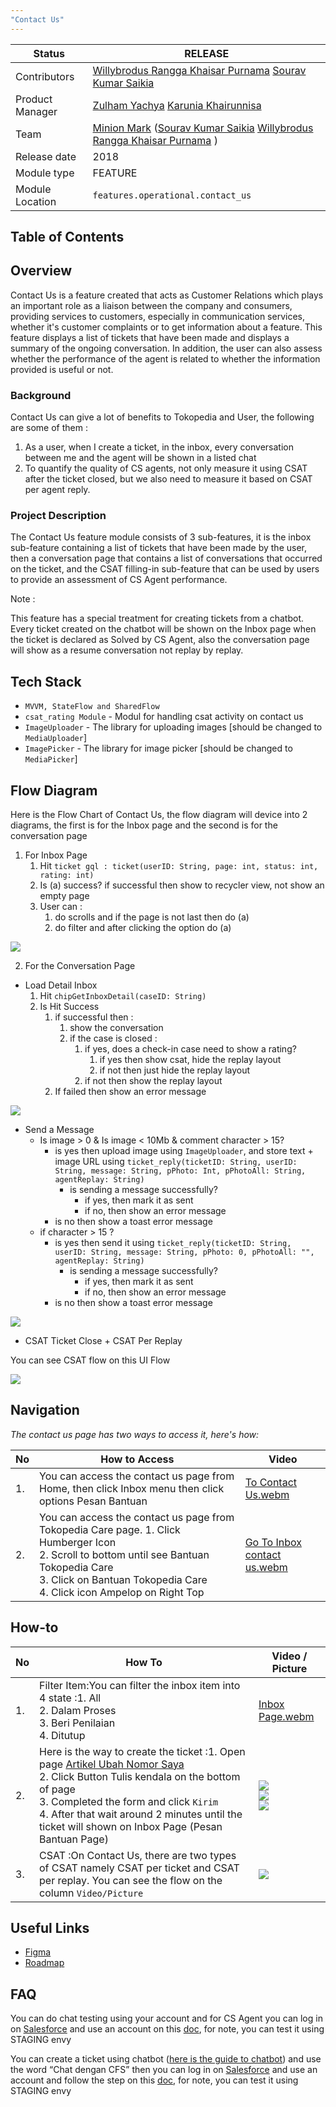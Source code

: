 ```yaml
---
"Contact Us"
---
```



| **Status** | <!--start status:GREEN-->RELEASE<!--end status-->  |
| --- | --- |
| Contributors | [Willybrodus Rangga Khaisar Purnama](https://tokopedia.atlassian.net/wiki/people/62cb5c393d382dfc9c5f11d2?ref=confluence) [Sourav Kumar Saikia](https://tokopedia.atlassian.net/wiki/people/61654e3cc669a60069d09903?ref=confluence)  |
| Product Manager | [Zulham Yachya](https://tokopedia.atlassian.net/wiki/people/5c6bf6755b4c267532740b51?ref=confluence) [Karunia Khairunnisa](https://tokopedia.atlassian.net/wiki/people/5dfa1215a0602c0cabdd0fa9?ref=confluence)  |
| Team<br/> | [Minion Mark](https://tokopedia.atlassian.net/people/team/54372146-8afa-46e4-8de3-783c53a0cc3b) ([Sourav Kumar Saikia](https://tokopedia.atlassian.net/wiki/people/61654e3cc669a60069d09903?ref=confluence) [Willybrodus Rangga Khaisar Purnama](https://tokopedia.atlassian.net/wiki/people/62cb5c393d382dfc9c5f11d2?ref=confluence) ) |
| Release date | 2018 |
| Module type | <!--start status:YELLOW-->FEATURE<!--end status--> |
| Module Location | `features.operational.contact_us`| `features/operational/contact_us` |

## Table of Contents

<!--toc-->

## Overview

Contact Us is a feature created that acts as Customer Relations which plays an important role as a liaison between the company and consumers, providing services to customers, especially in communication services, whether it's customer complaints or to get information about a feature. This feature displays a list of tickets that have been made and displays a summary of the ongoing conversation. In addition, the user can also assess whether the performance of the agent is related to whether the information provided is useful or not.

### Background

Contact Us can give a lot of benefits to Tokopedia and User, the following are some of them :

1. As a user, when I create a ticket, in the inbox, every conversation between me and the agent will be shown in a listed chat
2. To quantify the quality of CS agents, not only measure it using CSAT after the ticket closed, but we also need to measure it based on CSAT per agent reply.

### Project Description

The Contact Us feature module consists of 3 sub-features, it is the inbox sub-feature containing a list of tickets that have been made by the user, then a conversation page that contains a list of conversations that occurred on the ticket, and the CSAT filling-in sub-feature that can be used by users to provide an assessment of CS Agent performance. 

Note : 

This feature has a special treatment for creating tickets from a chatbot. Every ticket created on the chatbot will be shown on the Inbox page when the ticket is declared as Solved by CS Agent, also the conversation page will show as a resume conversation not replay by replay.

## Tech Stack

- `MVVM, StateFlow and SharedFlow`
- `csat_rating Module` - Modul for handling csat activity on contact us
- `ImageUploader` - The library for uploading images [should be changed to `MediaUploader`]
- `ImagePicker` - The library for image picker [should be changed to `MediaPicker`]

## Flow Diagram

Here is the Flow Chart of Contact Us, the flow diagram will device into 2 diagrams, the first is for the Inbox page and the second is for the conversation page

1. For Inbox Page
	1. Hit `ticket gql : ticket(userID: String, page: int, status: int, rating: int)`
	2. Is (a) success? if successful then show to recycler view, not show an empty page
	3. User can :
		1. do scrolls and if the page is not last then do (a)
		2. do filter and after clicking the option do (a)

![](res/Untitled-Diagram-drawio.png)

2. For the Conversation Page
- Load Detail Inbox
	1. Hit `chipGetInboxDetail(caseID: String)`
	2. Is Hit Success
		1. if successful then :
			1. show the conversation
			2. if the case is closed :
				1. if yes, does a check-in case need to show a rating?
					1. if yes then show csat, hide the replay layout
					2. if not then just hide the replay layout
				2. if not then show the replay layout
		2. If failed then show an error message

![](res/Load-detail-inbox-drawio.png)

- Send a Message
	- Is image > 0 & Is image < 10Mb & comment character > 15?
		- is yes then upload image using `ImageUploader`, and store text + image URL using `ticket_reply(ticketID: String, userID: String, message: String, pPhoto: Int, pPhotoAll: String, agentReplay: String)`
			- is sending a message successfully?
				- if yes, then mark it as sent
				- if no, then show an error message
		- is no then show a toast error message
	- if character > 15 ?
		- is yes then send it using `ticket_reply(ticketID: String, userID: String, message: String, pPhoto: 0, pPhotoAll: "", agentReplay: String)`
			- is sending a message successfully?
				- if yes, then mark it as sent
				- if no, then show an error message
		- is no then show a toast error message

![](res/Send-Message-drawio.png)

- CSAT Ticket Close + CSAT Per Replay

You can see CSAT flow on this UI Flow

![](res/CSAT-agent-per-reply.png)

## Navigation

*The contact us page has two ways to access it, here's how:*

| **No** | **How to Access** | **Video** |
| --- | --- | --- |
| 1. | You can access the contact us page from Home, then click Inbox menu then click options Pesan Bantuan | [To Contact Us.webm](/wiki/download/attachments/2168062023/To%20Contact%20Us.webm?version=1&modificationDate=1677334595379&cacheVersion=1&api=v2)<br/> |
| 2.  | You can access the contact us page from Tokopedia Care page. 1. Click Humberger Icon<br/>2. Scroll to bottom until see Bantuan Tokopedia Care<br/>3. Click on Bantuan Tokopedia Care<br/>4. Click icon Ampelop on Right Top<br/> | [Go To Inbox contact us.webm](/wiki/download/attachments/2168062023/Go%20To%20Inbox%20contact%20us.webm?version=1&modificationDate=1677334746696&cacheVersion=1&api=v2)<br/> |

## How-to



| **No** | **How To** | **Video / Picture** |
| --- | --- | --- |
| 1. <br/> | Filter Item:You can filter the inbox item into 4 state :1. All<br/>2. Dalam Proses<br/>3. Beri Penilaian<br/>4. Ditutup<br/> | [Inbox Page.webm](/wiki/download/attachments/2168062023/Inbox%20Page.webm?version=1&modificationDate=1677335113249&cacheVersion=1&api=v2)<br/> |
| 2.  | Here is the way to create the ticket :1. Open page [Artikel Ubah Nomor Saya](https://staging.tokopedia.com/help/article/t-1001-nomor-saya-sudah-tidak-aktif-bagaimana-cara-mengubahnya)<br/>2. Click Button Tulis kendala on the bottom of page<br/>3. Completed the form and click `Kirim`<br/>4. After that wait around 2 minutes until the ticket will shown on Inbox Page (Pesan Bantuan Page)<br/> | ![](res/ScreenShot20230225at212803.png)<br/>![](res/ScreenShot20230225at210754.png)<br/>![](res/ScreenShot20230225at210557.png)<br/> |
|  3.  | CSAT :On Contact Us, there are two types of CSAT namely CSAT per ticket and CSAT per replay. You can see the flow on the column `Video/Picture` | ![](res/CSAT-agent-per-reply.png)<br/> |

## Useful Links

- [Figma](https://www.figma.com/file/KSX9uOq0XhgxZsYsAza2R0/Help-Page---Bug-Bash?node-id=10%3A1358&t=QALSuts5AZFZv1x4-0)
- [Roadmap](https://docs.google.com/spreadsheets/d/1oeoiTJhrjNhpoYqps6n-0M-2NYfgrkhebWpQAf06trs/edit#gid=1910952273)

## FAQ

<!--start expand:How I can do chat testing?-->
You can do chat testing using your account and for CS Agent you can log in on [Salesforce](https://tokopedia--staging.sandbox.my.salesforce.com/?ec=302&startURL=%2Fvisualforce%2Fsession%3Furl%3Dhttps%253A%252F%252Ftokopedia--staging.sandbox.lightning.force.com%252Flightning%252Fr%252FCase%252F5005D000009383CQAQ%252Fview) and use an account on this [doc](https://docs.google.com/document/d/1v8dKGKoCOLDQLEgQE3sZ8f2BI0gRLOdDew-jFE3kGXI/edit?usp=sharing), for note, you can test it using STAGING envy
<!--end expand-->

<!--start expand:How can I check and test UI for tickets created from the chatbot?-->
You can create a ticket using chatbot ([here is the guide to chatbot](https://tokopedia.atlassian.net/wiki/spaces/PA/pages/2109183004/Chatbot#Navigation)) and use the word “Chat dengan CFS” then you can log in on [Salesforce](https://tokopedia--staging.sandbox.my.salesforce.com/?ec=302&startURL=%2Fvisualforce%2Fsession%3Furl%3Dhttps%253A%252F%252Ftokopedia--staging.sandbox.lightning.force.com%252Flightning%252Fr%252FCase%252F5005D000009383CQAQ%252Fview) and use an account and follow the step on this [doc](https://docs.google.com/document/d/1v8dKGKoCOLDQLEgQE3sZ8f2BI0gRLOdDew-jFE3kGXI/edit?usp=sharing), for note, you can test it using STAGING envy
<!--end expand-->

